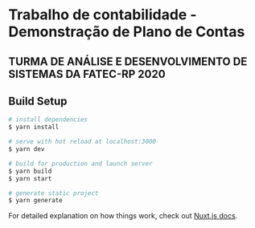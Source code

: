 # Trabalho de contabilidade - Demonstração de Plano de Contas
## TURMA DE ANÁLISE E DESENVOLVIMENTO DE SISTEMAS DA FATEC-RP 2020
## Build Setup

```bash
# install dependencies
$ yarn install

# serve with hot reload at localhost:3000
$ yarn dev

# build for production and launch server
$ yarn build
$ yarn start

# generate static project
$ yarn generate
```

For detailed explanation on how things work, check out [Nuxt.js docs](https://nuxtjs.org).
